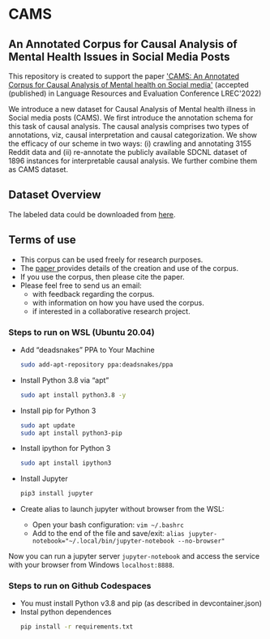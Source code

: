 # CAMS
## An Annotated Corpus for Causal Analysis of Mental Health Issues in Social Media Posts

This repository is created to support the paper ['CAMS: An Annotated Corpus for Causal Analysis of Mental health on Social media'](http://www.lrec-conf.org/proceedings/lrec2022/pdf/2022.lrec-1.686.pdf) (accepted (published) in Language Resources and Evaluation Conference LREC'2022) 

We introduce a new dataset for Causal Analysis of Mental health illness in Social media posts (CAMS). We first introduce the annotation schema for this task of causal analysis. The causal analysis comprises two types of annotations, viz, causal interpretation and causal categorization. We show the efficacy of our scheme in two ways: (i) crawling and annotating 3155 Reddit data and (ii) re-annotate the publicly available SDCNL dataset of 1896 instances for interpretable causal analysis. We further combine them as CAMS dataset.

## Dataset Overview

The labeled data could be downloaded from [here](https://github.com/CMOONCS/CAMS/tree/main/data).

## Terms of use
- This corpus can be used freely for research purposes.
- The [paper ](http://www.lrec-conf.org/proceedings/lrec2022/pdf/2022.lrec-1.686.pdf) provides details of the creation and use of the corpus. 
- If you use the corpus, then please cite the paper.
- Please feel free to send us an email:
  - with feedback regarding the corpus.
  - with information on how you have used the corpus.
  - if interested in a collaborative research project.

### Steps to run on WSL (Ubuntu 20.04)
- Add “deadsnakes” PPA to Your Machine
  ```bash
  sudo add-apt-repository ppa:deadsnakes/ppa
  ```

- Install Python 3.8 via “apt”
  ```bash
  sudo apt install python3.8 -y
  ```

- Install pip for Python 3
  ```bash
  sudo apt update
  sudo apt install python3-pip
  ```

- Install ipython for Python 3
  ```bash
  sudo apt install ipython3
  ```

- Install Jupyter
  ```bash
  pip3 install jupyter
  ```

- Create alias to launch jupyter without browser from the WSL:
  - Open your bash configuration: ```vim ~/.bashrc ```
  - Add to the end of the file and save/exit:
  ``` alias jupyter-notebook="~/.local/bin/jupyter-notebook --no-browser" ```

Now you can run a jupyter server ``` jupyter-notebook ``` and access the service with your browser from Windows ``` localhost:8888 ```.

### Steps to run on Github Codespaces
- You must install Python v3.8 and pip (as described in devcontainer.json)
- Instal python dependences
  ```bash
  pip install -r requirements.txt
  ```